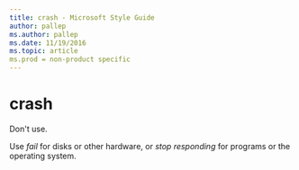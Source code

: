 ```yaml
---
title: crash - Microsoft Style Guide
author: pallep
ms.author: pallep
ms.date: 11/19/2016
ms.topic: article
ms.prod = non-product specific
---
```


# crash

Don't use.

Use *fail* for disks or other hardware, or *stop responding* for programs or the operating system. 
